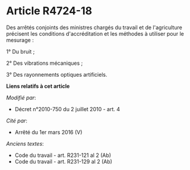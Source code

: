# Article R4724-18

Des arrêtés conjoints des ministres chargés du travail et de l'agriculture précisent les conditions d'accréditation et les
méthodes à utiliser pour le mesurage :

1° Du bruit ;

2° Des vibrations mécaniques ; 

3° Des rayonnements optiques artificiels.

**Liens relatifs à cet article**

_Modifié par_:

  - Décret n°2010-750 du 2 juillet 2010 - art. 4

_Cité par_:

  - Arrêté du 1er mars 2016 (V)

_Anciens textes_:

  - Code du travail - art. R231-121 al 2 (Ab)
  - Code du travail - art. R231-129 al 2 (Ab)
